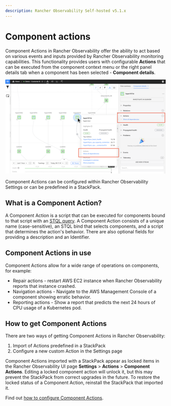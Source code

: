 ```yaml
---
description: Rancher Observability Self-hosted v5.1.x 
---
```


# Component actions

Component Actions in Rancher Observability offer the ability to act based on various events and inputs provided by Rancher Observability monitoring capabilities. This functionality provides users with configurable **Actions** that can be executed from the component context menu or the right panel details tab when a component has been selected - **Component details**.

![Component Actions](../../.gitbook/assets/v51_actions.png)

Component Actions can be configured within Rancher Observability Settings or can be predefined in a StackPack.

## What is a Component Action?

A Component Action is a script that can be executed for components bound to that script with an [STQL query](../../develop/reference/stql_reference.md). A Component Action consists of a unique name (case-sensitive), an STQL bind that selects components, and a script that determines the action's behavior. There are also optional fields for providing a description and an Identifier.

## Component Actions in use

Component Actions allow for a wide range of operations on components, for example:

* Repair actions - restart AWS EC2 instance when Rancher Observability reports that instance crashed.
* Navigation actions - Navigate to the AWS Management Console of a component showing erratic behavior.
* Reporting actions - Show a report that predicts the next 24 hours of CPU usage of a Kubernetes pod.

## How to get Component Actions

There are two ways of getting Component Actions in Rancher Observability:

1. Import of Actions predefined in a StackPack
2. Configure a new custom Action in the Settings page

Component Actions imported with a StackPack appear as locked items in the Rancher Observability UI page **Settings** &gt; **Actions** &gt; **Component Actions**. Editing a locked component action will unlock it, but this may prevent the StackPack from correct upgrades in the future. To restore the locked status of a Component Action, reinstall the StackPack that imported it.

Find out [how to configure Component Actions](../../develop/developer-guides/custom-functions/component-actions.md).

